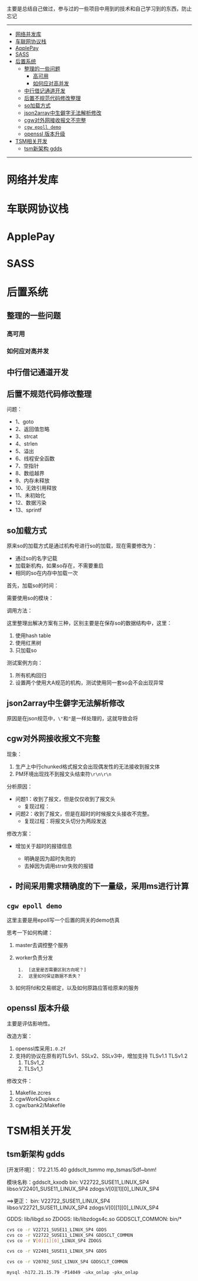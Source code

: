 主要是总结自己做过，参与过的一些项目中用到的技术和自己学习到的东西，防止忘记

____
<!-- TOC -->

- [网络并发库](#网络并发库)
- [车联网协议栈](#车联网协议栈)
- [ApplePay](#applepay)
- [SASS](#sass)
- [后置系统](#后置系统)
    - [整理的一些问题](#整理的一些问题)
        - [高可用](#高可用)
        - [如何应对高并发](#如何应对高并发)
    - [中行借记通道开发](#中行借记通道开发)
    - [后置不规范代码修改整理](#后置不规范代码修改整理)
    - [so加载方式](#so加载方式)
    - [json2array中生僻字无法解析修改](#json2array中生僻字无法解析修改)
    - [cgw对外网接收报文不完整](#cgw对外网接收报文不完整)
    - [`cgw epoll demo`](#cgw-epoll-demo)
    - [openssl 版本升级](#openssl-版本升级)
- [TSM相关开发](#tsm相关开发)
    - [tsm新架构 gdds](#tsm新架构-gdds)

<!-- /TOC -->
____

# 网络并发库

# 车联网协议栈


# ApplePay

# SASS

# 后置系统

## 整理的一些问题

### 高可用

### 如何应对高并发


## 中行借记通道开发




## 后置不规范代码修改整理

问题：
- 1、goto
- 2、返回值忽略
- 3、strcat       
- 4、strlen
- 5、溢出
- 6、线程安全函数
- 7、空指针
- 8、数组越界
- 9、内存未释放
- 10、无效引用释放
- 11、未初始化
- 12、数据污染
- 13、sprintf



## so加载方式

原来so的加载方式是通过机构号进行so的加载，现在需要修改为：
- 通过so的名字记载
- 加载新机构，如果so存在，不需要重启
- 相同的so在内存中加载一次

首先，加载so的时间：


需要使用so的模块：


调用方法：


这里整理出解决方案有三种，区别主要是在保存so的数据结构中，这里：
1. 使用hash table
2. 使用红黑树
3. 只加载so

测试案例方向：
1. 所有机构回归
2. 设置两个使用大A规范的机构，测试使用同一套so会不会出现异常

## json2array中生僻字无法解析修改

原因是在json规范中，`\"`和`"`是一样处理的，这就导致会将


## cgw对外网接收报文不完整
现象：
1. 生产上中行chunked格式报文会出现偶发性的无法接收到报文体
2. PM环境出现找不到报文头结束符`\r\n\r\n`

分析原因：
- 问题1：收到了报文，但是仅仅收到了报文头
    - 复现过程：
- 问题2：收到了报文，但是在超时的时候报文头接收不完整。
    - 复现过程：将报文头切分为两段发送

修改方案：
- 增加关于超时的报错信息
    - 明确是因为超时失败的
    - 去掉因为调用strstr失败的报错
    
- 时间采用需求精确度的下一量级，采用ms进行计算
    - 


## `cgw epoll demo`
这里主要是用epoll写一个后置的网关的demo仿真

思考一下如何构建：
1. master去调控整个服务
2. worker负责分发     
    
        1.  [这里是否需要区别方向呢？]
        2.  这里如何保证数据不丢失？ 
3. 如何将fd和交易绑定，以及如何原路应答给原来的服务



## openssl 版本升级
主要是评估影响性。

改造方案：
1. openssl库采用`1.0.2f`
2. 支持的协议在原有的TLSv1、SSLv2、SSLv3中，增加支持 TLSv1.1 TLSv1.2
    1. TLSv1_2
    2. TLSv1_1

修改文件：
1. Makefile.zcres
2. cgwWorkDuplex.c
3. cgw/bank2/Makefile



# TSM相关开发

## tsm新架构 gdds
[开发环境]：
172.21.15.40  gddsclt_tsmmo
mp_tsmas/Sdf~bnm! 

模块名称：gddsclt_kxodb 
bin: V22722_SUSE11_LINUX_SP4 
libso:V22401_SUSE11_LINUX_SP4 
zdogs:V[0][1][0]_LINUX_SP4 

==>更正：
bin: V22722_SUSE11_LINUX_SP4
libso:V22721_SUSE11_LINUX_SP4
zdogs:V[0][1][0]_LINUX_SP4


GDDS: lib/libgd.so 
ZDOGS: lib/libzdogs4c.so 
GDDSCLT_COMMON: bin/*

``` bash
cvs co -r V22721_SUSE11_LINUX_SP4 GDDS
cvs co -r V22722_SUSE11_LINUX_SP4 GDDSCLT_COMMON
cvs co -r V[0][1][0]_LINUX_SP4 ZDOGS
```


``` bash
cvs co -r V22401_SUSE11_LINUX_SP4 GDDS
```

``` bash
cvs co -r V20702_SUSI_LINUX_SP4 GDDSCLT_COMMON
```

```
mysql -h172.21.15.79 -P14049 -ukx_onlap -pkx_onlap
```











